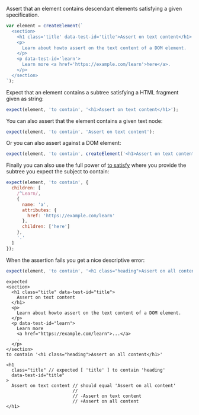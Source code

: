 Assert that an element contains descendant elements satisfying a given specification.

```js
var element = createElement(`
  <section>
    <h1 class='title' data-test-id='title'>Assert on text content</h1>
    <p>
      Learn about howto assert on the text content of a DOM element.
    </p>
    <p data-test-id='learn'>
      Learn more <a href='https://example.com/learn'>here</a>.
    </p>
  </section>
`);
```

Expect that an element contains a subtree satisfying a HTML fragment given as
string:

```js
expect(element, 'to contain', '<h1>Assert on text content</h1>');
```

You can also assert that the element contains a given text node:

```js
expect(element, 'to contain', 'Assert on text content');
```

Or you can also assert against a DOM element:

```js
expect(element, 'to contain', createElement('<h1>Assert on text content</h1>'));
```

Finally you can also use the full power of [to
satisfy](http://unexpected.js.org/assertions/any/to-satisfy/) where you provide
the subtree you expect the subject to contain:

```js
expect(element, 'to contain', {
  children: [
    /^Learn/,
    {
      name: 'a',
      attributes: {
        href: 'https://example.com/learn'
      },
      children: ['here']
    },
    '.'
  ]
});
```

When the assertion fails you get a nice descriptive error:

```js
expect(element, 'to contain', '<h1 class="heading">Assert on all content</h1>');
```

```output
expected
<section>
  <h1 class="title" data-test-id="title">
    Assert on text content
  </h1>
  <p>
    Learn about howto assert on the text content of a DOM element.
  </p>
  <p data-test-id="learn">
    Learn more
    <a href="https://example.com/learn">...</a>
    .
  </p>
</section>
to contain '<h1 class="heading">Assert on all content</h1>'

<h1
  class="title" // expected [ 'title' ] to contain 'heading'
  data-test-id="title"
>
  Assert on text content // should equal 'Assert on all content'
                         //
                         // -Assert on text content
                         // +Assert on all content
</h1>
```

